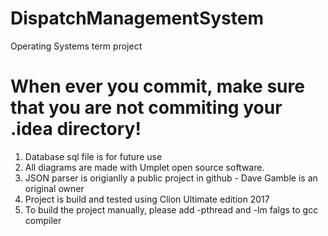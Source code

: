 # DispatchManagementSystem
Operating Systems term project

# When ever you commit, make sure that you are not commiting your .idea directory!


1. Database sql file is for future use
2. All diagrams are made with Umplet open source software.
3. JSON parser is origianlly a public project in github - Dave Gamble is an original owner
4. Project is build and tested using Clion Ultimate edition 2017
5. To build the project manually, please add -pthread and -lm falgs to gcc compiler
